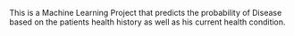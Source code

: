This is a Machine Learning Project that predicts the probability of Disease based on the patients health history as well as his current health condition.
